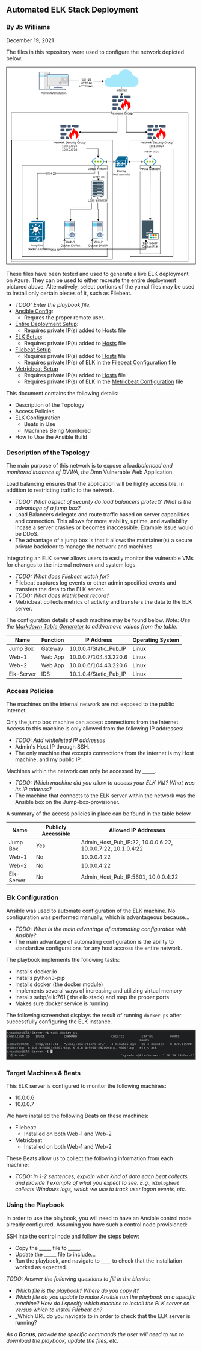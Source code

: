 ## Automated ELK Stack Deployment
### By Jb Williams
December 19, 2021

The files in this repository were used to configure the network depicted below.

![Net_Diagram](/Images/net_diagram.png)

These files have been tested and used to generate a live ELK deployment on Azure. They can be used to either recreate the entire deployment pictured above. Alternatively, select portions of the yamal files may be used to install only certain pieces of it, such as Filebeat.

  * _TODO: Enter the playbook file._
  * [Ansible Config](ansible.cfg):
    * Requres the proper remote user.
  * [Entire Deployment Setup](main.yml):
    * Requires private IP(s) added to [Hosts](hosts) file
  * [ELK Setup](roles/install-elk/tasks/main.yml):
    * Requires private IP(s) added to [Hosts](hosts) file
  * [Filebeat Setup](roles/install-filebeat/tasks/main.yml)
    * Requires private IP(s) added to [Hosts](hosts) file
    * Requires private IP(s) of ELK in the [Filebeat Configuration](roles/install-filebeat/files/filebeat-config.yml) file
  * [Metricbeat Setup](roles/install-metricbeat/tasks/main.yml)
    * Requires private IP(s) added to [Hosts](hosts) file
    * Requires private IP(s) of ELK in the [Metricbeat Configuration](roles/install-metricbeat/files/metricbeat-config.yml) file

This document contains the following details:
* Description of the Topology
* Access Policies
* ELK Configuration
  * Beats in Use
  * Machines Being Monitored
* How to Use the Ansible Build


### Description of the Topology

The main purpose of this network is to expose a load*balanced and monitored instance of DVWA, the D*mn Vulnerable Web Application.

Load balancing ensures that the application will be highly accessible, in addition to restricting traffic to the network.
* _TODO: What aspect of security do load balancers protect? What is the advantage of a jump box?_
* Load Balancers delegate and route traffic based on server capabilities and connection. This allows for more stability, uptime, and availability incase a server crashes or becomes inaccessible. Example Issue would be DDoS.
* The advantage of a jump box is that it allows the maintainer(s) a secure private backdoor to manage the network and machines

Integrating an ELK server allows users to easily monitor the vulnerable VMs for changes to the internal network and system logs.
* _TODO: What does Filebeat watch for?_
* Filebeat captures log events or other admin specified events and transfers the data to the ELK server.
* _TODO: What does Metricbeat record?_
* Metricbeat collects metrics of activity and transfers the data to the ELK server.

The configuration details of each machine may be found below.
_Note: Use the [Markdown Table Generator](http://www.tablesgenerator.com/markdown_tables) to add/remove values from the table_.

| Name       | Function | IP Address             | Operating System |
|------------|----------|------------------------|------------------|
| Jump Box   | Gateway  | 10.0.0.4/Static_Pub_IP | Linux            |
| Web-1      | Web App  | 10.0.0.7/104.43.220.6  | Linux            |
| Web-2      | Web App  | 10.0.0.6/104.43.220.6  | Linux            |
| Elk-Server | IDS      | 10.1.0.4/Static_Pub_IP | Linux            |

### Access Policies

The machines on the internal network are not exposed to the public Internet. 

Only the jump box machine can accept connections from the Internet. Access to this machine is only allowed from the following IP addresses:
* _TODO: Add whitelisted IP addresses_
* Admin's Host IP through SSH.
* The only machine that excepts connections from the internet is my Host machine, and my public IP.

Machines within the network can only be accessed by _____.
* _TODO: Which machine did you allow to access your ELK VM? What was its IP address?_
* The machine that connects to the ELK server within the network was the Ansible box on the Jump-box-provisioner.

A summary of the access policies in place can be found in the table below.

| Name       | Publicly Accessible | Allowed IP Addresses                                        |
|------------|---------------------|-------------------------------------------------------------|
| Jump Box   | Yes                 | Admin_Host_Pub_IP:22, 10.0.0.6:22, 10.0.0.7:22, 10.1.0.4:22 |
| Web-1      | No                  | 10.0.0.4:22                                                 |
| Web-2      | No                  | 10.0.0.4:22                                                 |
| Elk-Server | No                  | Admin_Host_Pub_IP:5601, 10.0.0.4:22                         |

### Elk Configuration

Ansible was used to automate configuration of the ELK machine. No configuration was performed manually, which is advantageous because...
* _TODO: What is the main advantage of automating configuration with Ansible?_
* The main advantage of automating configuration is the ability to standardize configurations for any host accross the entire network.

The playbook implements the following tasks:
* Installs docker.io
* Installs python3-pip
* Installs docker (the docker module)
* Implements several ways of increasing and utilizing virtual memory
* Installs sebp/elk:761 ( the elk-stack) and map the proper ports
* Makes sure docker service is running

The following screenshot displays the result of running `docker ps` after successfully configuring the ELK instance.

![Elk Docker Running](/Images/elk-install.png)

### Target Machines & Beats
This ELK server is configured to monitor the following machines:
* 10.0.0.6
* 10.0.0.7

We have installed the following Beats on these machines:
* Filebeat:
    * Installed on both Web-1 and Web-2
* Metricbeat 
    * Installed on both Web-1 and Web-2

These Beats allow us to collect the following information from each machine:
* _TODO: In 1-2 sentences, explain what kind of data each beat collects, and provide 1 example of what you expect to see. E.g., `Winlogbeat` collects Windows logs, which we use to track user logon events, etc._

### Using the Playbook
In order to use the playbook, you will need to have an Ansible control node already configured. Assuming you have such a control node provisioned: 

SSH into the control node and follow the steps below:
* Copy the _____ file to _____.
* Update the _____ file to include...
* Run the playbook, and navigate to ____ to check that the installation worked as expected.

_TODO: Answer the following questions to fill in the blanks:_
* _Which file is the playbook? Where do you copy it?_
* _Which file do you update to make Ansible run the playbook on a specific machine? How do I specify which machine to install the ELK server on versus which to install Filebeat on?_
* _Which URL do you navigate to in order to check that the ELK server is running?

_As a **Bonus**, provide the specific commands the user will need to run to download the playbook, update the files, etc._

